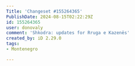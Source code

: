 ```yaml
---
Title: 'Changeset #155264365'
PublishDate: 2024-08-15T02:22:29Z
id: 155264365
user: donovaly
comment: 'Shkodra: updates for Rruga e Kazenës'
created_by: iD 2.29.0
tags:
- Montenegro

---
```

